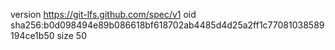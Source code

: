 version https://git-lfs.github.com/spec/v1
oid sha256:b0d098494e89b086618bf618702ab4485d4d25a2ff1c77081038589194ce1b50
size 50
